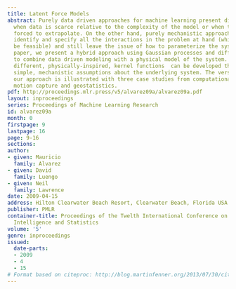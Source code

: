```yaml
---
title: Latent Force Models
abstract: Purely data driven approaches for machine learning present difficulties
  when data is scarce relative to the complexity of the model or when the model is
  forced to extrapolate. On the other hand, purely mechanistic approaches  need to
  identify and specify all the interactions in the problem at hand (which  may not
  be feasible) and still leave the issue of how to parameterize the system. In this
  paper, we present a hybrid approach using Gaussian processes and differential equations
  to combine data driven modeling with a physical model of the system. We show how
  different, physically-inspired, kernel functions  can be developed through sensible,
  simple, mechanistic assumptions about the underlying system. The versatility of
  our approach is illustrated with three case studies from computational biology,
  motion capture and geostatistics.
pdf: http://proceedings.mlr.press/v5/alvarez09a/alvarez09a.pdf
layout: inproceedings
series: Proceedings of Machine Learning Research
id: alvarez09a
month: 0
firstpage: 9
lastpage: 16
page: 9-16
sections: 
author:
- given: Mauricio
  family: Alvarez
- given: David
  family: Luengo
- given: Neil
  family: Lawrence
date: 2009-04-15
address: Hilton Clearwater Beach Resort, Clearwater Beach, Florida USA
publisher: PMLR
container-title: Proceedings of the Twelth International Conference on Artificial
  Intelligence and Statistics
volume: '5'
genre: inproceedings
issued:
  date-parts:
  - 2009
  - 4
  - 15
# Format based on citeproc: http://blog.martinfenner.org/2013/07/30/citeproc-yaml-for-bibliographies/
---
```

